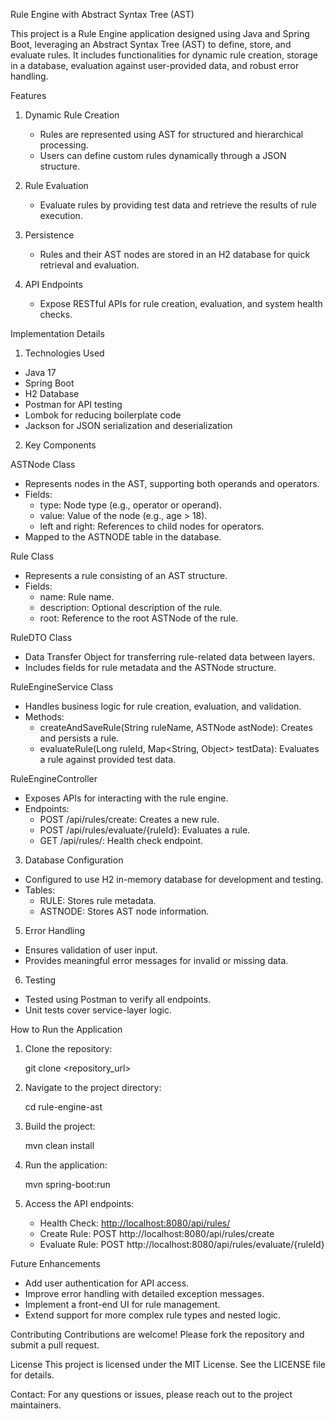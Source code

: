 Rule Engine with Abstract Syntax Tree (AST)

This project is a Rule Engine application designed using Java and Spring Boot, leveraging an Abstract Syntax Tree (AST) to define, store, and evaluate rules. It includes functionalities for dynamic rule creation, storage in a database, evaluation against user-provided data, and robust error handling.

Features

1. Dynamic Rule Creation
   - Rules are represented using AST for structured and hierarchical processing.
   - Users can define custom rules dynamically through a JSON structure.

2. Rule Evaluation
   - Evaluate rules by providing test data and retrieve the results of rule execution.

3. Persistence
   - Rules and their AST nodes are stored in an H2 database for quick retrieval and evaluation.

4. API Endpoints
   - Expose RESTful APIs for rule creation, evaluation, and system health checks.

Implementation Details

1. Technologies Used
- Java 17
- Spring Boot
- H2 Database
- Postman for API testing
- Lombok for reducing boilerplate code
- Jackson for JSON serialization and deserialization

2. Key Components

ASTNode Class
- Represents nodes in the AST, supporting both operands and operators.
- Fields:
  - type: Node type (e.g., operator or operand).
  - value: Value of the node (e.g., age > 18).
  - left and right: References to child nodes for operators.
- Mapped to the ASTNODE table in the database.

Rule Class
- Represents a rule consisting of an AST structure.
- Fields:
  - name: Rule name.
  - description: Optional description of the rule.
  - root: Reference to the root ASTNode of the rule.

RuleDTO Class
- Data Transfer Object for transferring rule-related data between layers.
- Includes fields for rule metadata and the ASTNode structure.

RuleEngineService Class
- Handles business logic for rule creation, evaluation, and validation.
- Methods:
  - createAndSaveRule(String ruleName, ASTNode astNode): Creates and persists a rule.
  - evaluateRule(Long ruleId, Map<String, Object> testData): Evaluates a rule against provided test data.

RuleEngineController
- Exposes APIs for interacting with the rule engine.
- Endpoints:
  - POST /api/rules/create: Creates a new rule.
  - POST /api/rules/evaluate/{ruleId}: Evaluates a rule.
  - GET /api/rules/: Health check endpoint.

3. Database Configuration
- Configured to use H2 in-memory database for development and testing.
- Tables:
  - RULE: Stores rule metadata.
  - ASTNODE: Stores AST node information.

5. Error Handling
- Ensures validation of user input.
- Provides meaningful error messages for invalid or missing data.

6. Testing
- Tested using Postman to verify all endpoints.
- Unit tests cover service-layer logic.

How to Run the Application

1. Clone the repository:

   git clone <repository_url>
   

2. Navigate to the project directory:
  
   cd rule-engine-ast


3. Build the project:
 
   mvn clean install


4. Run the application:
  
   mvn spring-boot:run
  

5. Access the API endpoints:
   - Health Check: [http://localhost:8080/api/rules/](http://localhost:8080/api/rules/)
   - Create Rule: POST http://localhost:8080/api/rules/create
   - Evaluate Rule: POST http://localhost:8080/api/rules/evaluate/{ruleId}

Future Enhancements
- Add user authentication for API access.
- Improve error handling with detailed exception messages.
- Implement a front-end UI for rule management.
- Extend support for more complex rule types and nested logic.

Contributing
Contributions are welcome! Please fork the repository and submit a pull request.

License
This project is licensed under the MIT License. See the LICENSE file for details.

Contact: 
For any questions or issues, please reach out to the project maintainers.
